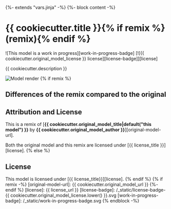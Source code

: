 {%- extends "vars.jinja" -%}
{%- block content -%}
# {{ cookiecutter.title }}{% if remix %} (remix){% endif %}

![This model is a work in progress][work-in-progress-badge]
[![{{ cookiecutter.original_model_license }} license][license-badge]][license]

{{ cookiecutter.description }}

![Model render](images/readme/demo.png)
{% if remix %}
## Differences of the remix compared to the original



## Attribution and License

This is a remix of
[**{{ cookiecutter.original_model_title|default("this model") }}** by **{{ cookiecutter.original_model_author }}**][original-model-url].

Both the original model and this remix are licensed under
[{{ license_title }}][license].
{% else %}
## License

This model is licensed under [{{ license_title}}][license].
{% endif %}
{% if remix -%}
[original-model-url]: {{ cookiecutter.original_model_url }}
{%- endif %}
[license]: {{ license_url }}
[license-badge]: /_static/license-badge-{{ cookiecutter.original_model_license.lower() }}.svg
[work-in-progress-badge]: /_static/work-in-progress-badge.svg
{% endblock -%}
